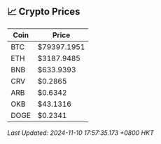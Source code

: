 ## 📈 Crypto Prices

| Coin | Price |
| ---- | ----- |
| BTC | $79397.1951 |
| ETH | $3187.9485 |
| BNB | $633.9393 |
| CRV | $0.2865 |
| ARB | $0.6342 |
| OKB | $43.1316 |
| DOGE | $0.2341 |

_Last Updated: 2024-11-10 17:57:35.173 +0800 HKT_